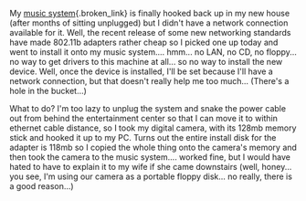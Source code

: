 My [music system](http://www.duncanmackenzie.net/musicxp){.broken_link} is finally hooked back up in my new house (after months of sitting unplugged) but I didn't have a network connection available for it. Well, the recent release of some new networking standards have made 802.11b adapters rather cheap so I picked one up today and went to install it onto my music system.... hmm... no LAN, no CD, no floppy... no way to get drivers to this machine at all... so no way to install the new device. Well, once the device is installed, I'll be set because I'll have a network connection, but that doesn't really help me too much... (There's a hole in the bucket...)

What to do? I'm too lazy to unplug the system and snake the power cable out from behind the entertainment center so that I can move it to within ethernet cable distance, so I took my digital camera, with its 128mb memory stick and hooked it up to my PC. Turns out the entire install disk for the adapter is 118mb so I copied the whole thing onto the camera's memory and then took the camera to the music system.... worked fine, but I would have hated to have to explain it to my wife if she came downstairs (well, honey... you see, I'm using our camera as a portable floppy disk... no really, there is a good reason...)